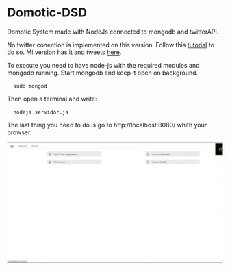 # Domotic-DSD
Domotic System made with NodeJs connected to mongodb and twitterAPI.

No twitter conection is implemented on this version. Follow this [tutorial](https://dev.to/ahmed_mahallawy/tweeting-using-node-js-5986) to do so. Mi version has it and tweets [here](https://twitter.com/p4_dsd).

To execute you need to have node-js with the required modules and mongodb running.
Start mongodb and keep it open on background.
  ```
    sudo mongod
  ```
Then open a terminal and write:
  ```
    nodejs servidor.js
  ```

The last thing you need to do is go to http://localhost:8080/ whith your browser.

![](domotic.gif)
